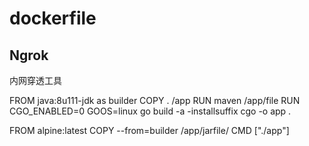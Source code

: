 # dockerfile

## Ngrok
内网穿透工具

FROM java:8u111-jdk as builder
COPY . /app
RUN maven /app/file
RUN CGO_ENABLED=0 GOOS=linux go build -a -installsuffix cgo -o app .

FROM alpine:latest
COPY --from=builder /app/jarfile/
CMD ["./app"]
